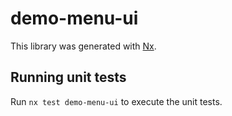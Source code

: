 # demo-menu-ui

This library was generated with [Nx](https://nx.dev).

## Running unit tests

Run `nx test demo-menu-ui` to execute the unit tests.
